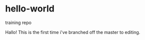 # hello-world
training repo

Hallo!
This is the first time i've branched off the master to editing.
